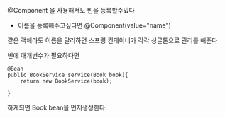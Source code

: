 @Component 을 사용해서도 빈을 등록할수있다
- 이름을 등록해주고싶다면 @Component(value="name")

같은 객체라도 이름을 달리하면 스프링 컨테이너가 각각 싱글톤으로 관리를 해준다

빈에 매개변수가 필요하다면 
```declarative
@Bean
public BookService service(Book book){
    return new BookService(book);

}
```
하게되면 Book bean을 먼저생성한다.
